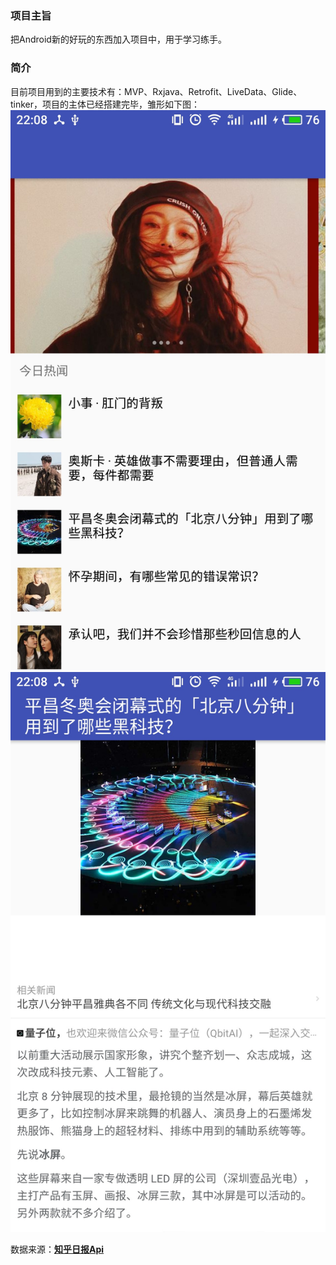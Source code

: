 ### 项目主旨
把Android新的好玩的东西加入项目中，用于学习练手。

### 简介
目前项目用到的主要技术有：MVP、Rxjava、Retrofit、LiveData、Glide、tinker，项目的主体已经搭建完毕，雏形如下图：
![主页](https://github.com/EdisonLiao/ZhihuDaily/raw/master/images/app_main.jpg) ![新闻详情页](https://github.com/EdisonLiao/ZhihuDaily/raw/master/images/news_detail.jpg)

数据来源：[**知乎日报Api**](https://github.com/izzyleung/ZhihuDailyPurify/wiki/%E7%9F%A5%E4%B9%8E%E6%97%A5%E6%8A%A5-API-%E5%88%86%E6%9E%90)
